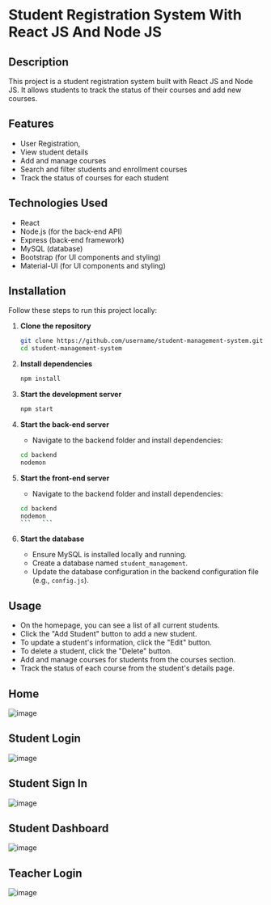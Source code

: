 # Student Registration System With React JS And Node JS

## Description

This project is a student registration system built with React JS and Node JS. It allows students to track the status of their courses and add new courses.

## Features

- User Registration,
- View student details
- Add and manage courses
- Search and filter students and enrollment courses
- Track the status of courses for each student

## Technologies Used

- React
- Node.js (for the back-end API)
- Express (back-end framework)
- MySQL (database)
- Bootstrap (for UI components and styling)
- Material-UI (for UI components and styling)

## Installation

Follow these steps to run this project locally:

1. **Clone the repository**

   ```sh
   git clone https://github.com/username/student-management-system.git
   cd student-management-system
   ```

2. **Install dependencies**

   ```sh
   npm install
   ```

3. **Start the development server**

   ```sh
   npm start
   ```

4. **Start the back-end server**

   - Navigate to the backend folder and install dependencies:

   ```sh
   cd backend
   nodemon

   ```

5. **Start the front-end server**
   - Navigate to the backend folder and install dependencies:
   ````sh
   cd backend
   nodemon
   ```   ```
   ````
6. **Start the database**
   - Ensure MySQL is installed locally and running.
   - Create a database named `student_management`.
   - Update the database configuration in the backend configuration file (e.g., `config.js`).

## Usage

- On the homepage, you can see a list of all current students.
- Click the "Add Student" button to add a new student.
- To update a student's information, click the "Edit" button.
- To delete a student, click the "Delete" button.
- Add and manage courses for students from the courses section.
- Track the status of each course from the student's details page.

## Home

![image](https://github.com/Erenzirek/student#-registration-system/assets/61188242/d0208f7f-4854-47cf-9df3-1a7533470e32)

## Student Login

![image](https://github.com/Erenzirek/student-registration-system/assets/61188242/2cfc2983-0bdd-42d9-b7b0-37925c447518)

## Student Sign In

![image](https://github.com/Erenzirek/student-registration-system/assets/61188242/8719ad1e-18d7-4f6f-a884-1193bbdf9e0e)

## Student Dashboard

![image](https://github.com/Erenzirek/student-registration-system/assets/61188242/2a0539cb-efa0-4570-b496-0fc11d1818ab)

## Teacher Login

![image](https://github.com/Erenzirek/student-registration-system/assets/61188242/dd44c655-8da9-4d23-b6d0-938096162cb0)
